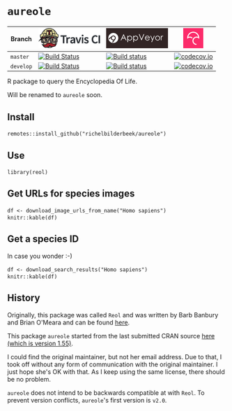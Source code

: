 # `aureole`

Branch    |[![Travis CI logo](pics/TravisCI.png)](https://travis-ci.org)                                                                    |[![AppVeyor logo](pics/AppVeyor.png)](https://www.appveyor.com)                                                                                                                 |[![Codecov logo](pics/Codecov.png)](https://www.codecov.io)
----------|---------------------------------------------------------------------------------------------------------------------------------|--------------------------------------------------------------------------------------------------------------------------------------------------------------------------------|----------------------------------------------------------------------------------------------------------------------------------------------------------------
`master`  |[![Build Status](https://travis-ci.org/richelbilderbeek/aureole.svg?branch=master)](https://travis-ci.org/richelbilderbeek/aureole)  |[![Build status](https://ci.appveyor.com/api/projects/status/btobovn91rhf0qm1/branch/master?svg=true)](https://ci.appveyor.com/project/richelbilderbeek/aureole/branch/master)    |[![codecov.io](https://codecov.io/github/richelbilderbeek/aureole/coverage.svg?branch=master)](https://codecov.io/github/richelbilderbeek/aureole?branch=master)
`develop` |[![Build Status](https://travis-ci.org/richelbilderbeek/aureole.svg?branch=develop)](https://travis-ci.org/richelbilderbeek/aureole) |[![Build status](https://ci.appveyor.com/api/projects/status/btobovn91rhf0qm1/branch/develop?svg=true)](https://ci.appveyor.com/project/richelbilderbeek/aureole/branch/develop)  |[![codecov.io](https://codecov.io/github/richelbilderbeek/aureole/coverage.svg?branch=develop)](https://codecov.io/github/richelbilderbeek/aureole?branch=develop)

R package to query the Encyclopedia Of Life.

Will be renamed to `aureole` soon. 

## Install

```
remotes::install_github("richelbilderbeek/aureole")
```

## Use

```
library(reol)
```

## Get URLs for species images

```{r}
df <- download_image_urls_from_name("Homo sapiens")
knitr::kable(df)
```

## Get a species ID

In case you wonder :-)

```{r}
df <- download_search_results("Homo sapiens")
knitr::kable(df)
```

## History

Originally, this package was called `Reol`
and was written by
Barb Banbury and Brian O'Meara and can be found 
[here](https://r-forge.r-project.org/R/?group_id=1523).

This package `aureole`
started from the last submitted CRAN source 
[here (which is version 1.55)](https://cran.r-project.org/src/contrib/Archive/reol/reole_1.55.tar.gz).

I could find the original maintainer, but not her email address. Due to that,
I took off without any form of communication with the original maintainer.
I just hope she's OK with that. As I keep using the same license, there
should be no problem.

`aureole` does not intend to be backwards compatible at with `Reol`.
To prevent version conflicts, `aureole`'s first version is `v2.0`.
